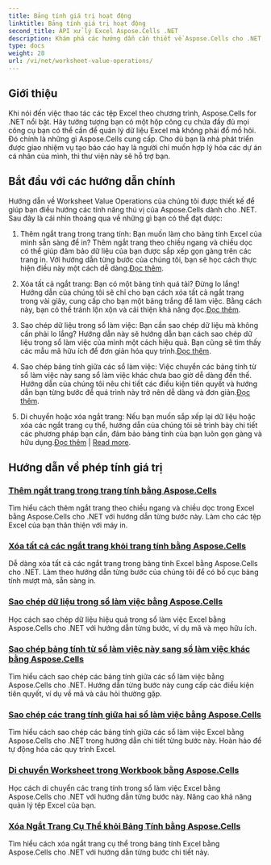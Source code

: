 ```yaml
---
title: Bảng tính giá trị hoạt động
linktitle: Bảng tính giá trị hoạt động
second_title: API xử lý Excel Aspose.Cells .NET
description: Khám phá các hướng dẫn cần thiết về Aspose.Cells cho .NET, bao gồm các thao tác giá trị bảng tính để cải thiện các dự án Excel của bạn.
type: docs
weight: 28
url: /vi/net/worksheet-value-operations/
---
```

## Giới thiệu

Khi nói đến việc thao tác các tệp Excel theo chương trình, Aspose.Cells for .NET nổi bật. Hãy tưởng tượng bạn có một hộp công cụ chứa đầy đủ mọi công cụ bạn có thể cần để quản lý dữ liệu Excel mà không phải đổ mồ hôi. Đó chính là những gì Aspose.Cells cung cấp. Cho dù bạn là nhà phát triển được giao nhiệm vụ tạo báo cáo hay là người chỉ muốn hợp lý hóa các dự án cá nhân của mình, thì thư viện này sẽ hỗ trợ bạn.

## Bắt đầu với các hướng dẫn chính

Hướng dẫn về Worksheet Value Operations của chúng tôi được thiết kế để giúp bạn điều hướng các tính năng thú vị của Aspose.Cells dành cho .NET. Sau đây là cái nhìn thoáng qua về những gì bạn có thể đạt được:

1. Thêm ngắt trang trong trang tính: Bạn muốn làm cho bảng tính Excel của mình sẵn sàng để in? Thêm ngắt trang theo chiều ngang và chiều dọc có thể giúp đảm bảo dữ liệu của bạn được sắp xếp gọn gàng trên các trang in. Với hướng dẫn từng bước của chúng tôi, bạn sẽ học cách thực hiện điều này một cách dễ dàng.[Đọc thêm](./add-page-breaks/).

2.  Xóa tất cả ngắt trang: Bạn có một bảng tính quá tải? Đừng lo lắng! Hướng dẫn của chúng tôi sẽ chỉ cho bạn cách xóa tất cả ngắt trang trong vài giây, cung cấp cho bạn một bảng trắng để làm việc. Bằng cách này, bạn có thể tránh lộn xộn và cải thiện khả năng đọc.[Đọc thêm](./clear-all-page-breaks/).

3.  Sao chép dữ liệu trong sổ làm việc: Bạn cần sao chép dữ liệu mà không cần phải lo lắng? Hướng dẫn này sẽ hướng dẫn bạn cách sao chép dữ liệu trong sổ làm việc của mình một cách hiệu quả. Bạn cũng sẽ tìm thấy các mẫu mã hữu ích để đơn giản hóa quy trình.[Đọc thêm](./copy-data-within-workbook/).

4.  Sao chép bảng tính giữa các sổ làm việc: Việc chuyển các bảng tính từ sổ làm việc này sang sổ làm việc khác chưa bao giờ dễ dàng đến thế. Hướng dẫn của chúng tôi nêu chi tiết các điều kiện tiên quyết và hướng dẫn bạn từng bước để quá trình này trở nên dễ dàng và đơn giản.[Đọc thêm](./copy-worksheet-between-workbooks/).

5. Di chuyển hoặc xóa ngắt trang: Nếu bạn muốn sắp xếp lại dữ liệu hoặc xóa các ngắt trang cụ thể, hướng dẫn của chúng tôi sẽ trình bày chi tiết các phương pháp bạn cần, đảm bảo bảng tính của bạn luôn gọn gàng và hữu dụng.[Đọc thêm](./move-worksheet-within-workbook/) | [Read more](./remove-specific-page-break/).

## Hướng dẫn về phép tính giá trị
### [Thêm ngắt trang trong trang tính bằng Aspose.Cells](./add-page-breaks/)
Tìm hiểu cách thêm ngắt trang theo chiều ngang và chiều dọc trong Excel bằng Aspose.Cells cho .NET với hướng dẫn từng bước này. Làm cho các tệp Excel của bạn thân thiện với máy in.
### [Xóa tất cả các ngắt trang khỏi trang tính bằng Aspose.Cells](./clear-all-page-breaks/)
Dễ dàng xóa tất cả các ngắt trang trong bảng tính Excel bằng Aspose.Cells cho .NET. Làm theo hướng dẫn từng bước của chúng tôi để có bố cục bảng tính mượt mà, sẵn sàng in.
### [Sao chép dữ liệu trong sổ làm việc bằng Aspose.Cells](./copy-data-within-workbook/)
Học cách sao chép dữ liệu hiệu quả trong sổ làm việc Excel bằng Aspose.Cells cho .NET với hướng dẫn từng bước, ví dụ mã và mẹo hữu ích.
### [Sao chép bảng tính từ sổ làm việc này sang sổ làm việc khác bằng Aspose.Cells](./copy-worksheet-between-workbooks/)
Tìm hiểu cách sao chép các bảng tính giữa các sổ làm việc bằng Aspose.Cells cho .NET. Hướng dẫn từng bước này cung cấp các điều kiện tiên quyết, ví dụ về mã và câu hỏi thường gặp.
### [Sao chép các trang tính giữa hai sổ làm việc bằng Aspose.Cells](./copy-worksheets-between-workbooks/)
Tìm hiểu cách sao chép các bảng tính giữa các sổ làm việc Excel bằng Aspose.Cells cho .NET trong hướng dẫn chi tiết từng bước này. Hoàn hảo để tự động hóa các quy trình Excel.
### [Di chuyển Worksheet trong Workbook bằng Aspose.Cells](./move-worksheet-within-workbook/)
Học cách di chuyển các trang tính trong sổ làm việc Excel bằng Aspose.Cells cho .NET với hướng dẫn từng bước này. Nâng cao khả năng quản lý tệp Excel của bạn.
### [Xóa Ngắt Trang Cụ Thể khỏi Bảng Tính bằng Aspose.Cells](./remove-specific-page-break/)
Tìm hiểu cách xóa ngắt trang cụ thể trong bảng tính Excel bằng Aspose.Cells cho .NET với hướng dẫn từng bước chi tiết này.